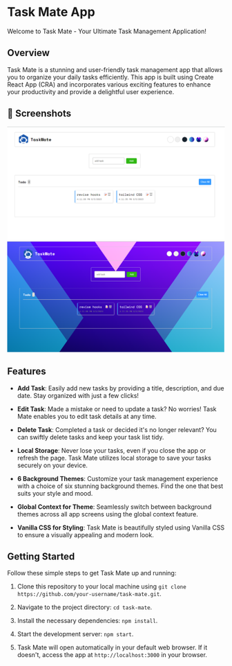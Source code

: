 # Task Mate App

Welcome to Task Mate - Your Ultimate Task Management Application!

## Overview

Task Mate is a stunning and user-friendly task management app that allows you to organize your daily tasks efficiently. This app is built using Create React App (CRA) and incorporates various exciting features to enhance your productivity and provide a delightful user experience.

## 📸 Screenshots
![ss1](ss1.png)
![ss2](ss2.png)

## Features

- **Add Task**: Easily add new tasks by providing a title, description, and due date. Stay organized with just a few clicks!

- **Edit Task**: Made a mistake or need to update a task? No worries! Task Mate enables you to edit task details at any time.

- **Delete Task**: Completed a task or decided it's no longer relevant? You can swiftly delete tasks and keep your task list tidy.

- **Local Storage**: Never lose your tasks, even if you close the app or refresh the page. Task Mate utilizes local storage to save your tasks securely on your device.

- **6 Background Themes**: Customize your task management experience with a choice of six stunning background themes. Find the one that best suits your style and mood.

- **Global Context for Theme**: Seamlessly switch between background themes across all app screens using the global context feature.

- **Vanilla CSS for Styling**: Task Mate is beautifully styled using Vanilla CSS to ensure a visually appealing and modern look.

## Getting Started

Follow these simple steps to get Task Mate up and running:

1. Clone this repository to your local machine using `git clone https://github.com/your-username/task-mate.git`.

2. Navigate to the project directory: `cd task-mate`.

3. Install the necessary dependencies: `npm install`.

4. Start the development server: `npm start`.

5. Task Mate will open automatically in your default web browser. If it doesn't, access the app at `http://localhost:3000` in your browser.


